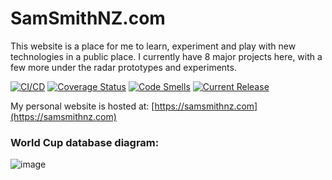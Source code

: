 # SamSmithNZ.com

This website is a place for me to learn, experiment and play with new technologies in a public place. I currently have 8 major projects here, with a few more under the radar prototypes and experiments.

[![CI/CD](https://github.com/samsmithnz/SamSmithNZ.com/actions/workflows/dotnet.yml/badge.svg)](https://github.com/samsmithnz/SamSmithNZ.com/actions/workflows/dotnet.yml)
[![Coverage Status](https://coveralls.io/repos/github/samsmithnz/SamSmithNZ.com/badge.svg?branch=main)](https://coveralls.io/github/samsmithnz/SamSmithNZ.com?branch=main)
[![Code Smells](https://sonarcloud.io/api/project_badges/measure?project=samsmithnz_SamSmithNZ.com&metric=code_smells)](https://sonarcloud.io/summary/new_code?id=samsmithnz_SamSmithNZ.com)
[![Current Release](https://img.shields.io/github/release/samsmithnz/SamSmithNZ.com/all.svg)](https://github.com/samsmithnz/SamSmithNZ.com/releases)

My personal website is hosted at: [https://samsmithnz.com](https://samsmithnz.com)

### World Cup database diagram:

![image](https://user-images.githubusercontent.com/8389039/204087354-1ee24084-c5a5-48ab-b374-03163999cc9a.png)
